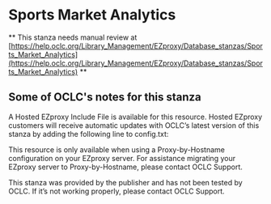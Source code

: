 # Sports Market Analytics
** This stanza needs manual review at [https://help.oclc.org/Library_Management/EZproxy/Database_stanzas/Sports_Market_Analytics](https://help.oclc.org/Library_Management/EZproxy/Database_stanzas/Sports_Market_Analytics) **

## Some of OCLC's notes for this stanza

A Hosted EZproxy Include File is available for this resource. Hosted EZproxy customers will receive automatic updates with OCLC&rsquo;s latest version of this stanza by adding the following line to config.txt:

This resource is only available when using a Proxy-by-Hostname configuration on your EZproxy server. For assistance migrating your EZproxy server to Proxy-by-Hostname, please contact OCLC Support.

This stanza was provided by the publisher and has not been tested by OCLC. If it&rsquo;s not working properly, please contact OCLC Support.
